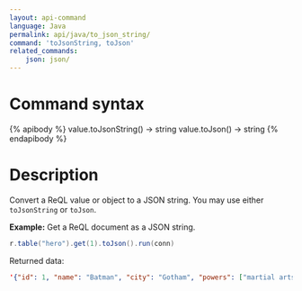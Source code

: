 ```yaml
---
layout: api-command
language: Java
permalink: api/java/to_json_string/
command: 'toJsonString, toJson'
related_commands:
    json: json/
---
```

# Command syntax #

{% apibody %}
value.toJsonString() &rarr; string
value.toJson() &rarr; string
{% endapibody %}

# Description #

Convert a ReQL value or object to a JSON string. You may use either `toJsonString` or `toJson`.

__Example:__ Get a ReQL document as a JSON string.

```java
r.table("hero").get(1).toJson().run(conn)
```

Returned data:

```json
'{"id": 1, "name": "Batman", "city": "Gotham", "powers": ["martial arts", "cinematic entrances"]}'
```
